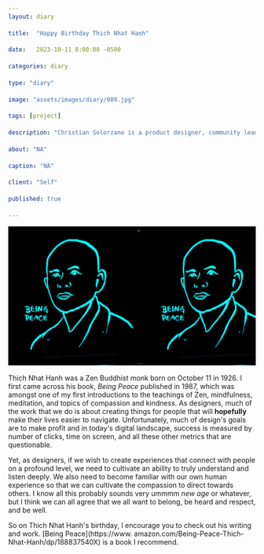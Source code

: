 ```yaml
---
layout: diary

title:  "Happy Birthday Thich Nhat Hanh"

date:   2023-10-11 8:00:00 -0500

categories: diary

type: "diary"

image: "assets/images/diary/009.jpg"

tags: [project]

description: "Christian Solorzano is a product designer, community leader, educator, and podcast host."

about: "NA"

caption: "NA"

client: "Self"

published: true

---
```

<img src="/assets/images/diary/009.jpg">

Thich Nhat Hanh was a Zen Buddhist monk born on October 11 in 1926. I first came across his book, *Being Peace* 
published in 1987, which was amongst one of my first introductions to the teachings of Zen, mindfulness, meditation, 
and topics of 
compassion and kindness. As designers, much of the work that we do is about creating things for people that will 
**hopefully** make their lives easier to navigate. Unfortunately, much of design's goals are to make profit and 
in today's digital landscape, success is measured by number of clicks, time on screen, and all these other metrics 
that are questionable. 

Yet, as designers, if we wish to create experiences that connect with people on a 
profound level, we need to cultivate an ability to truly understand and listen deeply. We also need to become 
familiar with our own human experience so that we can cultivate the compassion to direct towards others. I know all 
this probably sounds very ummmm *new age* or whatever, but I think we can all agree that we all want to belong, be 
heard and respect, and be well. 

So on Thich Nhat Hanh's birthday, I encourage you to check out his writing and work. [Being Peace](https://www.
amazon.com/Being-Peace-Thich-Nhat-Hanh/dp/188837540X) is a book I recommend. 